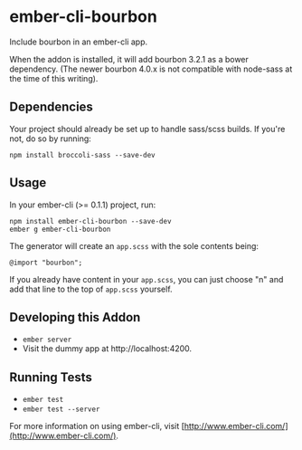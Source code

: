 # ember-cli-bourbon

Include bourbon in an ember-cli app.

When the addon is installed, it will add bourbon 3.2.1 as
a bower dependency. (The newer bourbon 4.0.x is not compatible with node-sass at the time of
this writing).

## Dependencies

Your project should already be set up to handle sass/scss builds. If you're not, do so by running:

    npm install broccoli-sass --save-dev

## Usage

In your ember-cli (>= 0.1.1) project, run:

    npm install ember-cli-bourbon --save-dev
    ember g ember-cli-bourbon

The generator will create an `app.scss` with the sole contents being:

    @import "bourbon";

If you already have content in your `app.scss`, you can just choose "n" and add that
line to the top of `app.scss` yourself.

## Developing this Addon

* `ember server`
* Visit the dummy app at http://localhost:4200.

## Running Tests

* `ember test`
* `ember test --server`

For more information on using ember-cli, visit [http://www.ember-cli.com/](http://www.ember-cli.com/).
